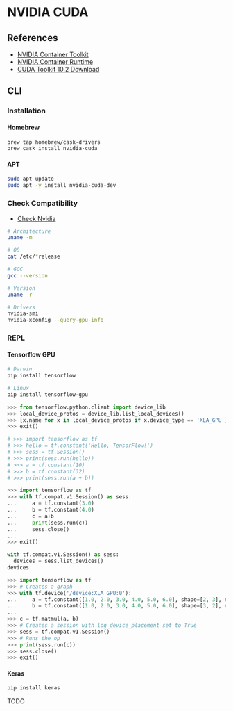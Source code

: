 # NVIDIA CUDA

<!--
https://www.quantstart.com/articles/Installing-Nvidia-CUDA-on-Mac-OSX-for-GPU-Based-Parallel-Computing/

https://github.com/hahadsg/hahadsg.github.io/blob/27bbad4cf6c625998a67a96b3fc0b4e44b7097ba/linux/gpu.md
https://github.com/TheresaLiao/k8s-gpu-setting/blob/cbe20c607109522fd94354a7821c92ad2ccbf07d/README.md
https://github.com/RunAtWorld/pydemo/blob/8015ea0af264080baef2f3c19e8f08447f183176/docs/ml/nvidia_cuda/README.md
https://github.com/xaviablaza/ubiquitous-octo-umbrella/blob/5cb91ab1b3ea7d4be0eb8422f733d86349eac566/centos7-xmr.md

https://github.com/hbulpf/ServerOps/blob/f887cdbb935a4b6f09aeca16e207efc786c2b363/fast_run/ml/nvidia_cuda/README.md
https://github.com/miaortizma/Dockerfiles/blob/9239aecbbc34ce2b961df9596f0222588760f45d/jupyter/cuda/base/Dockerfile
https://github.com/shawfdong/shawfdong.github.io/blob/5d0fa289bbdc6f7988cc5697a6c289ddda40d1a0/_posts/2017-7-28-hydra.md
https://github.com/JinsYin/cloud-native-handbook/blob/485f34f7194944860562028a119e2ad0a94364d2/application/%7Eml%26ai/nvidia.md
https://github.com/blezek/dotfiles/blob/a2ea3a8ba98bf57239e78d06d8a6ab147481ec6d/gpu.md
https://github.com/huaweicloudDocs/ecs/blob/4f4fca4ed911ae1bf02392eef3522161b0c6b68f/cn.zh-cn/%E7%94%A8%E6%88%B7%E6%8C%87%E5%8D%97/(%E6%8E%A8%E8%8D%90%E4%BD%BF%E7%94%A8)%E5%AE%89%E8%A3%85NVIDIA-GPU%E9%A9%B1%E5%8A%A8%E5%92%8CCUDA%E5%B7%A5%E5%85%B7%E5%8C%85.md

-->

## References

- [NVIDIA Container Toolkit](https://github.com/NVIDIA/nvidia-docker)
- [NVIDIA Container Runtime](https://developer.nvidia.com/nvidia-container-runtime)
- [CUDA Toolkit 10.2 Download](https://developer.nvidia.com/cuda-downloads)

## CLI

### Installation

#### Homebrew

```sh
brew tap homebrew/cask-drivers
brew cask install nvidia-cuda
```

#### APT

```sh
sudo apt update
sudo apt -y install nvidia-cuda-dev
```

<!-- #### YUM

```sh
# yum check-update

# Repo: EPEL
# sudo yum -y install cuda
``` -->

### Check Compatibility

- [Check Nvidia](/pciutils.md#usage)

```sh
# Architecture
uname -m

# OS
cat /etc/*release

# GCC
gcc --version

# Version
uname -r

# Drivers
nvidia-smi
nvidia-xconfig --query-gpu-info
```

### REPL

#### Tensorflow GPU

```sh
# Darwin
pip install tensorflow

# Linux
pip install tensorflow-gpu
```

<!--
```py
>>> from joblib import Memory
>>> cachedir = '.cache'
>>> mem = Memory(cachedir)
>>> import numpy as np
>>> a = np.vander(np.arange(3)).astype(np.float)
>>> square = mem.cache(np.square)
>>> b = square(a)
________________________________________________________________________________
[Memory] Calling square...
square(array([[0., 0., 1.],
       [1., 1., 1.],
       [4., 2., 1.]]))
___________________________________________________________square - 0.0s, 0.0min
>>> c = square(a)
>>> # The above call did not trigger an evaluation
>>> exit()
```
-->

```py
>>> from tensorflow.python.client import device_lib
>>> local_device_protos = device_lib.list_local_devices()
>>> [x.name for x in local_device_protos if x.device_type == 'XLA_GPU']
>>> exit()
```

```py
# >>> import tensorflow as tf
# >>> hello = tf.constant('Hello, TensorFlow!')
# >>> sess = tf.Session()
# >>> print(sess.run(hello))
# >>> a = tf.constant(10)
# >>> b = tf.constant(32)
# >>> print(sess.run(a + b))
```

```py
>>> import tensorflow as tf
>>> with tf.compat.v1.Session() as sess:
...     a = tf.constant(3.0)
...     b = tf.constant(4.0)
...     c = a+b
...     print(sess.run(c))
...     sess.close()
...
>>> exit()
```

```py
with tf.compat.v1.Session() as sess:
  devices = sess.list_devices()
devices
```

```py
>>> import tensorflow as tf
>>> # Creates a graph
>>> with tf.device('/device:XLA_GPU:0'):
...     a = tf.constant([1.0, 2.0, 3.0, 4.0, 5.0, 6.0], shape=[2, 3], name='a')
...     b = tf.constant([1.0, 2.0, 3.0, 4.0, 5.0, 6.0], shape=[3, 2], name='b')
...
>>> c = tf.matmul(a, b)
>>> # Creates a session with log_device_placement set to True
>>> sess = tf.compat.v1.Session()
>>> # Runs the op
>>> print(sess.run(c))
>>> sess.close()
>>> exit()
```

#### Keras

```sh
pip install keras
```

TODO
